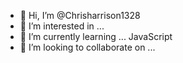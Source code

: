 - 👋 Hi, I’m @Chrisharrison1328
- 👀 I’m interested in ...
- 🌱 I’m currently learning ... JavaScript
- 💞️ I’m looking to collaborate on ...

<!---
Chrisharrison1328/Chrisharrison1328 is a ✨ special ✨ repository because its `README.md` (this file) appears on your GitHub profile.
You can click the Preview link to take a look at your changes.
--->
